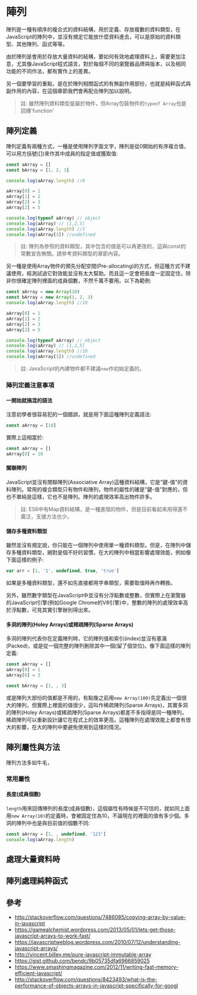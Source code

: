# 陣列

陣列是一種有順序的複合式的資料結構，用於定義、存放複數的資料類型，在JavaScript的陣列中，並沒有規定它能放什麼資料進去，可以是原始的資料類型、其他陣列、函式等等。

由於陣列是會用於存放大量資料的結構，要如何有效地處理資料上，需要更加注意，尤其像JavaScript程式語言，對於每個不同的瀏覽器品牌與版本，以及相同功能的不同作法，都有實作上的差異。

另一個要學習的重點，是在於陣列相關函式的有無副作用部份，也就是純粹函式與副作用的內容，在這個章節我們會再配合陣列加以說明。

> 註: 雖然陣列資料類型是屬於物件，但Array包裝物件的`typeof Array`也是回傳'function'

## 陣列定義

陣列定義有兩種方式，一種是使用陣列字面文字，陣列是從0開始的有序複合值，可以用方括號([])來作其中成員的指定值或獲取值:

```js
const aArray = [] 
const bArray = [1, 2, 3]

console.log(aArray.length) //0

aArray[0] = 1
aArray[1] = 2
aArray[2] = 3
aArray[2] = 5

console.log(typeof aArray) // object
console.log(aArray) // [1,2,5]
console.log(aArray.length) //3
console.log(aArray[3]) //undefined
```

> 註: 陣列為參照的資料類型，其中包含的值是可以再更改的，這與const的常數宣告無關。請參考資料類型的章節內容。

另一種是使用Array物件的預先分配空間(Pre-allocating)的方式，但這種方式不建議使用，經測試過它對效能並沒有太大幫助。而且這一定會把長度一定固定住，除非你很確定陣列裡面的成員個數，不然千萬不要用。以下為範例:

```js
const aArray = new Array(10)
const bArray = new Array(1, 2, 3)
console.log(aArray.length) //10

aArray[0] = 1
aArray[1] = 2
aArray[2] = 3
aArray[2] = 5

console.log(typeof aArray) // object
console.log(aArray) // [1,2,5]
console.log(aArray.length) //10
console.log(aArray[3]) //undefined
```

> 註: JavaScript的內建物件都不建議`new`作初始定義的。

### 陣列定義注意事項

#### 一開始就搞混的語法

注意初學者很容易犯的一個錯誤，就是用下面這種陣列定義語法:

```js
const aArray = [10]
```

實際上這相當於:

```js
const aArray = []
aArray[0] = 10
```

#### 關聯陣列

JavaScript並沒有關聯陣列(Associative Array)這種資料結構，它是"鍵-值"的資料陣列。常用的複合類型只有物件和陣列，物件的屬性的確是"鍵-值"對應的，但也不單純是這樣，它也不是陣列。陣列的處理效率高出物件許多。

> 註: ES6中有Map資料結構，是一種進階的物件，但是目前看起來用得還不廣泛，支援方法也少。

#### 儲存多種資料類型

雖然並沒有規定說，你只能在一個陣列中使用單一種資料類型。但是，在陣列中儲存多種資料類型，絕對是個不好的習慣，在大的陣列中相當影響處理效能，例如像下面這樣的例子:

```js
var arr = [1, '1', undefined, true, 'true']
```

如果是多種資料類型，還不如先直接都用字串類型，需要取值時再作轉換。

另外，雖然數字類型在JavaScript中並沒有分浮點數或整數，但實際上在瀏覽器的JavaScript引擎(例如Google Chrome的V8引擎)中，整數的陣列的處理效率高於浮點數，可見其實引擎辦別得出來。

#### 多洞的陣列(Holey Arrays)或稀疏陣列(Sparse Arrays)

多洞的陣列代表你在定義陣列時，它的陣列值和索引(index)並沒有塞滿(Packed)，或是從一個完整的陣列刪除其中一個(留了個空位)。像下面這樣的陣列定義:

```js
const aArray = []
aArray[0] = 1
aArray[6] = 3

const bArray = [1, , 3]
```

或是陣列大部份的值都是不用的，有點像之前用`new Array(100)`先定義出一個很大的陣列，但實際上裡面的值很少，這叫作稀疏陣列(Sparse Arrays)，其實多洞的陣列(Holey Arrays)或稀疏陣列(Sparse Arrays)都差不多指得是同一種陣列，稀疏陣列可以重新設計讓它在程式上的效率更高。這種陣列在處理效能上都會有很大的影響，在大的陣列中要避免使用到這樣的情況。

## 陣列屬性與方法

陣列方法多如牛毛，

### 常用屬性

#### 長度(成員個數)

`length`用來回傳陣列的長度(成員個數)，這個屬性有時候是不可信的，就如同上面用`new Array(10)`的定義時，會被固定住為10，不論現在的裡面的值有多少個。多洞的陣列中也是與目前值的個數不同:

```js
const aArray = [1, , undefined, '123']
console.log(aArray.length)
```


## 處理大量資料時

## 陣列處理純粹函式

## 參考

- http://stackoverflow.com/questions/7486085/copying-array-by-value-in-javascript
- https://gamealchemist.wordpress.com/2013/05/01/lets-get-those-javascript-arrays-to-work-fast/
- https://javascriptweblog.wordpress.com/2010/07/12/understanding-javascript-arrays/
- http://vincent.billey.me/pure-javascript-immutable-array
- https://gist.github.com/bendc/9b05735dfa6966859025
- https://www.smashingmagazine.com/2012/11/writing-fast-memory-efficient-javascript/
- http://stackoverflow.com/questions/8423493/what-is-the-performance-of-objects-arrays-in-javascript-specifically-for-googl